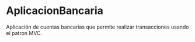 # AplicacionBancaria

Aplicación de cuentas bancarias que permite realizar transacciones usando el patron MVC.
